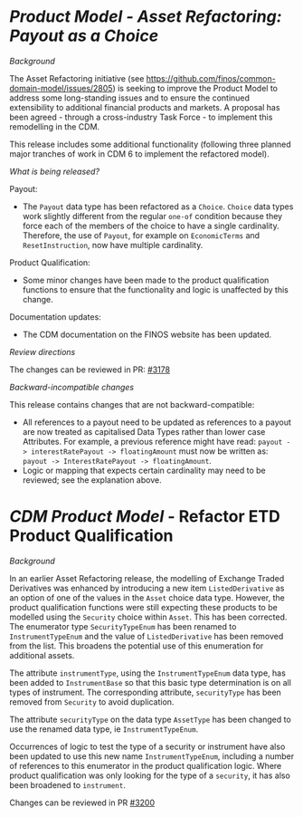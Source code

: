 # _Product Model - Asset Refactoring: Payout as a Choice_

_Background_

The Asset Refactoring initiative (see https://github.com/finos/common-domain-model/issues/2805) is seeking to improve the Product Model to address some long-standing issues and to ensure the continued extensibility to additional  financial products and markets.  A proposal has been agreed - through a cross-industry Task Force - to implement this remodelling in the CDM.

This release includes some additional functionality (following three planned major tranches of work in CDM 6 to implement the refactored model).

_What is being released?_

Payout:
- The `Payout` data type has been refactored as a `Choice`.  `Choice` data types work slightly different from the regular `one-of` condition because they force each of the members of the choice to have a single cardinality.  Therefore, the use of `Payout`, for example on `EconomicTerms` and `ResetInstruction`, now have multiple cardinality.

Product Qualification:
- Some minor changes have been made to the product qualification functions to ensure that the functionality and logic is unaffected by this change.

Documentation updates:
- The CDM documentation on the FINOS website has been updated.

_Review directions_

The changes can be reviewed in PR: [#3178](https://github.com/finos/common-domain-model/pull/3178)

_Backward-incompatible changes_

This release contains changes that are not backward-compatible:
- All references to a payout need to be updated as references to a payout are now treated as capitalised Data Types rather than lower case Attributes.  For example, a previous reference might have read:  `payout -> interestRatePayout -> floatingAmount` must now be written as:  `payout -> InterestRatePayout -> floatingAmount`.
- Logic or mapping that expects certain cardinality may need to be reviewed; see the explanation above.

# *CDM Product Model* - Refactor ETD Product Qualification

_Background_

In an earlier Asset Refactoring release, the modelling of Exchange Traded Derivatives was enhanced
by introducing a new item `ListedDerivative` as an option of one of the values in the `Asset` choice
data type.  However, the product qualification functions were still expecting these products to be
modelled using the `Security` choice within `Asset`.  This has been corrected.
The enumerator type `SecurityTypeEnum` has been renamed to `InstrumentTypeEnum` and the value of
`ListedDerivative` has been removed from the list.  This broadens the potential use of this
enumeration for additional assets.

The attribute `instrumentType`, using the `InstrumentTypeEnum` data type, has been added to `InstrumentBase`
so that this basic type determination is on all types of instrument.  The corresponding attribute,
`securityType` has been removed from `Security` to avoid duplication.

The attribute `securityType` on the data type `AssetType` has been changed to use the renamed data
type, ie `InstrumentTypeEnum`.

Occurrences of logic to test the type of a security or instrument
have also been updated to use this new name `InstrumentTypeEnum`, including a number of references
to this enumerator in the product qualification logic.  Where product qualification was only
looking for the type of a `security`, it has also been broadened to `instrument`.

Changes can be reviewed in PR [#3200](https://github.com/finos/common-domain-model/pull/3200)